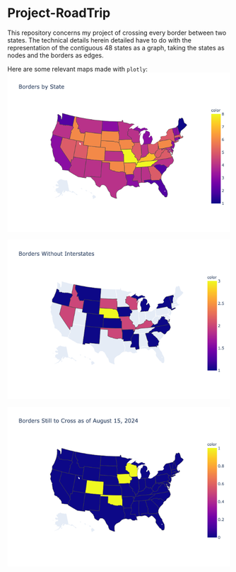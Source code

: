 # Project-RoadTrip

This repository concerns my project of crossing every border between two states. The technical details herein detailed have to do with the representation of the contiguous 48 states as a graph, taking the states as nodes and the borders as edges.

Here are some relevant maps made with `plotly`:
![borders by state](images/bord_by_state.png)

![borders_without_interstates](images/bord_without_interst.png)

![progress](images/progress081524.png)

